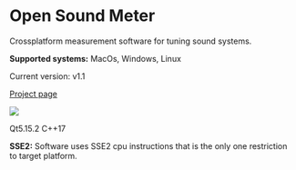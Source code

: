 # Open Sound Meter
Crossplatform measurement software for tuning sound systems.

**Supported systems:** MacOs, Windows, Linux

Current version: v1.1

[Project page](https://opensoundmeter.com/)

![](/docs/images/screens/v0.1.1.screen.png)

Qt5.15.2 C++17

**SSE2:** Software uses SSE2 cpu instructions that is the only one restriction to target platform.

